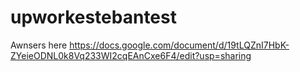 # upworkestebantest

Awnsers here https://docs.google.com/document/d/19tLQZnI7HbK-ZYeieODNL0k8Vq233WI2cqEAnCxe6F4/edit?usp=sharing
